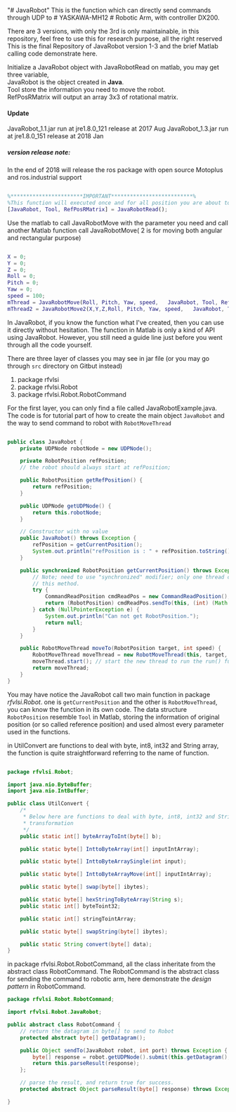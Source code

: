 "# JavaRobot" 
This is the function which can directly send commands through UDP to # YASKAWA-MH12 # Robotic Arm, with controller DX200.

There are 3 versions, with only the 3rd is only maintainable, in this repository, feel free to use this for research purpose, all the right reserved 
This is the final Repository of JavaRobot version 1-3 and the brief Matlab calling code demonstrate here.  

Initialize a JavaRobot object with JavaRobotRead on matlab, you may get three variable,  
JavaRobot is the object created in **Java**.  
Tool store the information you need to move the robot.  
RefPosRMatrix will output an array 3x3 of rotational matrix.  

#### Update
JavaRobot_1.1.jar run at jre1.8.0_121 release at 2017 Aug
JavaRobot_1.3.jar run at jre1.8.0_151 release at 2018 Jan



##### version release note:

In the end of 2018 will release the ros package with open source Motoplus and ros.industrial support 

```matlab

%***********************IMPORTANT**************************%
%This function will executed once and for all position you are about to use
[JavaRobot, Tool, RefPosRMatrix] = JavaRobotRead();

```

Use the matlab to call JavaRobotMove with the parameter you need and call another Matlab function call JavaRobotMove( 2 is for moving both angular and rectangular purpose)  

```matlab

X = 0;  
Y = 0;  
Z = 0;  
Roll = 0;  
Pitch = 0;  
Yaw = 0;  
speed = 100;  
mThread = JavaRobotMove(Roll, Pitch, Yaw, speed,   JavaRobot, Tool, RefPosRMatrix);  %Only move angles  
mThread2 = JavaRobotMove2(X,Y,Z,Roll, Pitch, Yaw, speed,   JavaRobot, Tool, RefPosRMatrix); %Move angles and   position  

```

In JavaRobot, if you know the function what I've created, then you can use it directly without hesitation. The function in Matlab is only a kind of API using JavaRobot. However, you still need a guide line  just before you went through all the code yourself.  

There are three layer of classes you may see in jar file (or you may go through `src` directory on Gitbut instead) 


1. package rfvlsi
2. package rfvlsi.Robot
3. package rfvlsi.Robot.RobotCommand 

For the first layer, you can only find a file called JavaRobotExample.java. The code is for tutorial part of how to create the main object `JavaRobot` and the way to send command to robot with `RobotMoveThread`  

```java

public class JavaRobot {
	private UDPNode robotNode = new UDPNode();

	private RobotPosition refPosition;
	// the robot should always start at refPosition;

	public RobotPosition getRefPosition() {
		return refPosition;
	}

	public UDPNode getUDPNode() {
		return this.robotNode;
	}

	// Constructor with no value
	public JavaRobot() throws Exception {
		refPosition = getCurrentPosition();
		System.out.println("refPosition is : " + refPosition.toString());
	}

	public synchronized RobotPosition getCurrentPosition() throws Exception {
		// Note; need to use "synchronized" modifier; only one thread can run
		// this method.
		try {
			CommandReadPosition cmdReadPos = new CommandReadPosition();
			return (RobotPosition) cmdReadPos.sendTo(this, (int) (Math.random() * 150) + 10050);
		} catch (NullPointerException e) {
			System.out.println("Can not get RobotPosition.");
			return null;
		}
	}

	public RobotMoveThread moveTo(RobotPosition target, int speed) {
		RobotMoveThread moveThread = new RobotMoveThread(this, target, speed);
		moveThread.start(); // start the new thread to run the run() function.
		return moveThread;
	}
}
```

You may have notice the JavaRobot call two main function in package *rfvlsi.Robot*. one is `getCurrentPosition` and the other is `RobotMoveThread`, you can know the function in its own code. The data structure `RobotPosition` resemble `Tool` in Matlab, storing the information of original position (or so called reference position) and used almost every parameter used in the functions.  

in UtilConvert are functions to deal with byte, int8, int32 and String array, the function is quite straightforward referring to the name of function.  
```java

package rfvlsi.Robot;

import java.nio.ByteBuffer;
import java.nio.IntBuffer;

public class UtilConvert {
	/*
	 * Below here are functions to deal with byte, int8, int32 and String array
	 * transformation
	 */
	public static int[] byteArrayToInt(byte[] b);

	public static byte[] InttoByteArray(int[] inputIntArray);

	public static byte[] InttoByteArraySingle(int input);

	public static byte[] InttoByteArrayMove(int[] inputIntArray);

	public static byte[] swap(byte[] ibytes);

	public static byte[] hexStringToByteArray(String s); 
	public static int[] byteToint32;

	public static int[] stringTointArray;

	public static byte[] swapString(byte[] ibytes);

	public static String convert(byte[] data);
}
```
in package rfvlsi.Robot.RobotCommand, all the class inheritate from the abstract class RobotCommand. The RobotCommand is the abstract class for sending the command to robotic arm, here demonstrate the *design pattern* in RobotCommand.
```java
package rfvlsi.Robot.RobotCommand;

import rfvlsi.Robot.JavaRobot;

public abstract class RobotCommand {
	// return the datagram in byte[] to send to Robot
	protected abstract byte[] getDatagram();

	public Object sendTo(JavaRobot robot, int port) throws Exception {
		byte[] response = robot.getUDPNode().submit(this.getDatagram(), port);
		return this.parseResult(response);
	};

	// parse the result, and return true for success.
	protected abstract Object parseResult(byte[] response) throws Exception;

}

```